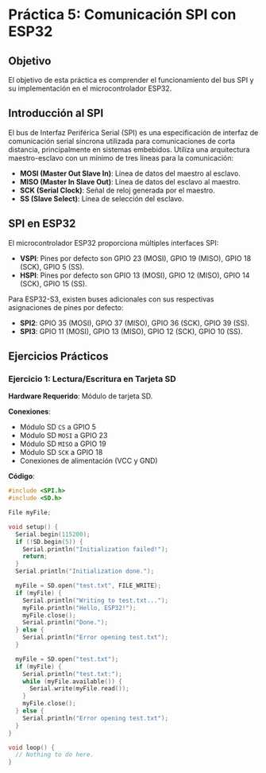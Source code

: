 # Práctica 5: Comunicación SPI con ESP32

## Objetivo

El objetivo de esta práctica es comprender el funcionamiento del bus SPI y su implementación en el microcontrolador ESP32.

## Introducción al SPI

El bus de Interfaz Periférica Serial (SPI) es una especificación de interfaz de comunicación serial síncrona utilizada para comunicaciones de corta distancia, principalmente en sistemas embebidos. Utiliza una arquitectura maestro-esclavo con un mínimo de tres líneas para la comunicación:

- **MOSI (Master Out Slave In)**: Línea de datos del maestro al esclavo.
- **MISO (Master In Slave Out)**: Línea de datos del esclavo al maestro.
- **SCK (Serial Clock)**: Señal de reloj generada por el maestro.
- **SS (Slave Select)**: Línea de selección del esclavo.

## SPI en ESP32

El microcontrolador ESP32 proporciona múltiples interfaces SPI:

- **VSPI**: Pines por defecto son GPIO 23 (MOSI), GPIO 19 (MISO), GPIO 18 (SCK), GPIO 5 (SS).
- **HSPI**: Pines por defecto son GPIO 13 (MOSI), GPIO 12 (MISO), GPIO 14 (SCK), GPIO 15 (SS).

Para ESP32-S3, existen buses adicionales con sus respectivas asignaciones de pines por defecto:

- **SPI2**: GPIO 35 (MOSI), GPIO 37 (MISO), GPIO 36 (SCK), GPIO 39 (SS).
- **SPI3**: GPIO 11 (MOSI), GPIO 13 (MISO), GPIO 12 (SCK), GPIO 10 (SS).

## Ejercicios Prácticos

### Ejercicio 1: Lectura/Escritura en Tarjeta SD

**Hardware Requerido**: Módulo de tarjeta SD.

**Conexiones**:
- Módulo SD `CS` a GPIO 5
- Módulo SD `MOSI` a GPIO 23
- Módulo SD `MISO` a GPIO 19
- Módulo SD `SCK` a GPIO 18
- Conexiones de alimentación (VCC y GND)

**Código**:
```cpp
#include <SPI.h>
#include <SD.h>

File myFile;

void setup() {
  Serial.begin(115200);
  if (!SD.begin(5)) {
    Serial.println("Initialization failed!");
    return;
  }
  Serial.println("Initialization done.");

  myFile = SD.open("test.txt", FILE_WRITE);
  if (myFile) {
    Serial.println("Writing to test.txt...");
    myFile.println("Hello, ESP32!");
    myFile.close();
    Serial.println("Done.");
  } else {
    Serial.println("Error opening test.txt");
  }

  myFile = SD.open("test.txt");
  if (myFile) {
    Serial.println("test.txt:");
    while (myFile.available()) {
      Serial.write(myFile.read());
    }
    myFile.close();
  } else {
    Serial.println("Error opening test.txt");
  }
}

void loop() {
  // Nothing to do here.
}
